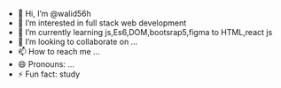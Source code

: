 - 👋 Hi, I’m @walid56h
- 👀 I’m interested in full stack web development
- 🌱 I’m currently learning js,Es6,DOM,bootsrap5,figma to HTML,react js
- 💞️ I’m looking to collaborate on ...
- 📫 How to reach me ...
- 😄 Pronouns: ...
- ⚡ Fun fact: study 

<!---
walid56h/walid56h is a ✨ special ✨ repository because its `README.md` (this file) appears on your GitHub profile.
You can click the Preview link to take a look at your changes.
--->
